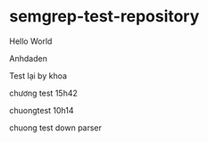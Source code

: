 # semgrep-test-repository

Hello World

Anhdaden

Test lại by khoa

chương test 15h42

chuongtest 10h14

chuong test down parser
